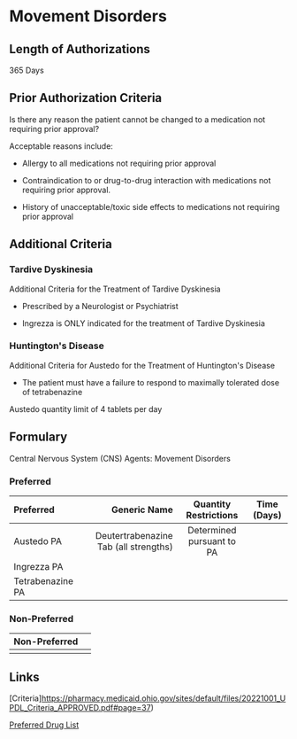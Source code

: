 # Movement Disorders

## Length of Authorizations

365 Days

## Prior Authorization Criteria

Is there any reason the patient cannot be changed to a medication not requiring prior approval?

Acceptable reasons include:

- Allergy to all medications not requiring prior approval

- Contraindication to or drug-to-drug interaction with medications not requiring prior approval.

- History of unacceptable/toxic side effects to medications not requiring prior approval

## Additional Criteria

### Tardive Dyskinesia

Additional Criteria for the Treatment of Tardive Dyskinesia

- Prescribed by a Neurologist or Psychiatrist

- Ingrezza is ONLY indicated for the treatment of Tardive Dyskinesia

### Huntington's Disease

Additional Criteria for Austedo for the Treatment of Huntington's Disease

- The patient must have a failure to respond to maximally tolerated dose of tetrabenazine

Austedo quantity limit of 4 tablets per day

## Formulary

Central Nervous System (CNS) Agents: Movement Disorders

### Preferred

| Preferred        |                          Generic Name |   Quantity Restrictions   | Time (Days) |
| :--------------- | ------------------------------------: | :-----------------------: | :---------: |
| Austedo PA       | Deutertrabenazine Tab (all strengths) | Determined pursuant to PA |             |
| Ingrezza PA      |                                       |                           |             |
| Tetrabenazine PA |                                       |                           |             |

### Non-Preferred

| Non-Preferred |      |
| :------------ | ---: |
|               |      |

## Links

[Criteria]https://pharmacy.medicaid.ohio.gov/sites/default/files/20221001_UPDL_Criteria_APPROVED.pdf#page=37)

[Preferred Drug List](https://pharmacy.medicaid.ohio.gov/sites/default/files/20221001_UPDL_APPROVED_.pdf#page=16)
